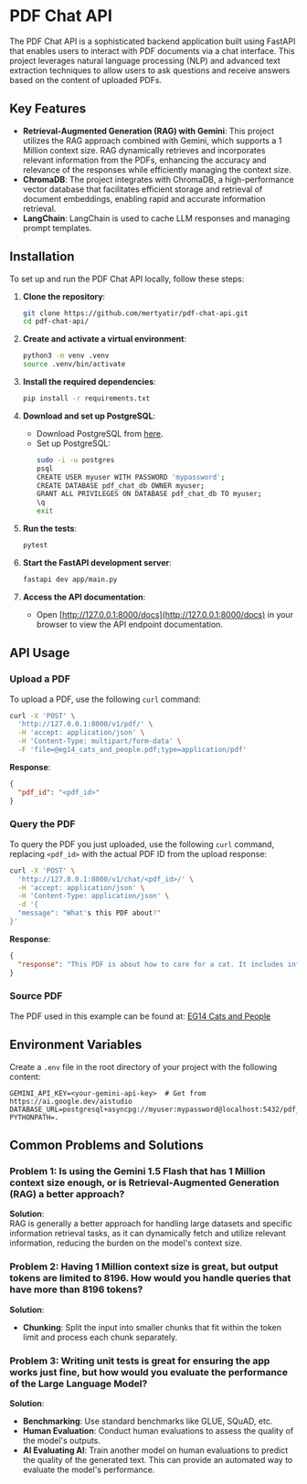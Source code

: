 

# PDF Chat API

The PDF Chat API is a sophisticated backend application built using FastAPI that enables users to interact with PDF documents via a chat interface. This project leverages natural language processing (NLP) and advanced text extraction techniques to allow users to ask questions and receive answers based on the content of uploaded PDFs.

## Key Features

- **Retrieval-Augmented Generation (RAG) with Gemini**: This project utilizes the RAG approach combined with Gemini, which supports a 1 Million context size. RAG dynamically retrieves and incorporates relevant information from the PDFs, enhancing the accuracy and relevance of the responses while efficiently managing the context size.
- **ChromaDB**: The project integrates with ChromaDB, a high-performance vector database that facilitates efficient storage and retrieval of document embeddings, enabling rapid and accurate information retrieval.
- **LangChain**: LangChain is used to cache LLM responses and managing prompt templates.


## Installation

To set up and run the PDF Chat API locally, follow these steps:

1. **Clone the repository**:
   ```bash
   git clone https://github.com/mertyatir/pdf-chat-api.git
   cd pdf-chat-api/
   ```

2. **Create and activate a virtual environment**:
   ```bash
   python3 -m venv .venv
   source .venv/bin/activate
   ```

3. **Install the required dependencies**:
   ```bash
   pip install -r requirements.txt
   ```

4. **Download and set up PostgreSQL**:
   - Download PostgreSQL from [here](https://www.postgresql.org/download/).
   - Set up PostgreSQL:
     ```bash
     sudo -i -u postgres
     psql
     CREATE USER myuser WITH PASSWORD 'mypassword';
     CREATE DATABASE pdf_chat_db OWNER myuser;
     GRANT ALL PRIVILEGES ON DATABASE pdf_chat_db TO myuser;
     \q
     exit
     ```

5. **Run the tests**:
   ```bash
   pytest
   ```

6. **Start the FastAPI development server**:
   ```bash
   fastapi dev app/main.py
   ```

7. **Access the API documentation**:
   - Open [http://127.0.0.1:8000/docs](http://127.0.0.1:8000/docs) in your browser to view the API endpoint documentation.

## API Usage



### Upload a PDF

To upload a PDF, use the following `curl` command:

```bash
curl -X 'POST' \
  'http://127.0.0.1:8000/v1/pdf/' \
  -H 'accept: application/json' \
  -H 'Content-Type: multipart/form-data' \
  -F 'file=@eg14_cats_and_people.pdf;type=application/pdf'
```

**Response**:

```json
{
  "pdf_id": "<pdf_id>"
}
```

### Query the PDF

To query the PDF you just uploaded, use the following `curl` command, replacing `<pdf_id>` with the actual PDF ID from the upload response:

```bash
curl -X 'POST' \
  'http://127.0.0.1:8000/v1/chat/<pdf_id>/' \
  -H 'accept: application/json' \
  -H 'Content-Type: application/json' \
  -d '{
  "message": "What's this PDF about?"
}'
```

**Response**:

```json
{
  "response": "This PDF is about how to care for a cat. It includes information on the following topics:\n\n* The basics of cat care, such as feeding, grooming, and housing\n* Common health problems in cats\n* How to socialize a cat\n* How to deal with feral cats\n* How to find a cat to adopt\n* How to get involved with Cats Protection, a UK-based cat welfare organization"
}
```


### Source PDF

The PDF used in this example can be found at: [EG14 Cats and People](https://www.cats.org.uk/media/1025/eg14_cats_and_people.pdf)






## Environment Variables

Create a `.env` file in the root directory of your project with the following content:

```env
GEMINI_API_KEY=<your-gemini-api-key>  # Get from https://ai.google.dev/aistudio
DATABASE_URL=postgresql+asyncpg://myuser:mypassword@localhost:5432/pdf_chat_db
PYTHONPATH=.
```

## Common Problems and Solutions

### Problem 1: Is using the Gemini 1.5 Flash that has 1 Million context size enough, or is Retrieval-Augmented Generation (RAG) a better approach?

**Solution**:  
RAG is generally a better approach for handling large datasets and specific information retrieval tasks, as it can dynamically fetch and utilize relevant information, reducing the burden on the model's context size.

### Problem 2: Having 1 Million context size is great, but output tokens are limited to 8196. How would you handle queries that have more than 8196 tokens?

**Solution**:
- **Chunking**: Split the input into smaller chunks that fit within the token limit and process each chunk separately.

### Problem 3: Writing unit tests is great for ensuring the app works just fine, but how would you evaluate the performance of the Large Language Model?

**Solution**:
- **Benchmarking**: Use standard benchmarks like GLUE, SQuAD, etc.
- **Human Evaluation**: Conduct human evaluations to assess the quality of the model's outputs.
- **AI Evaluating AI**: Train another model on human evaluations to predict the quality of the generated text. This can provide an automated way to evaluate the model's performance.







